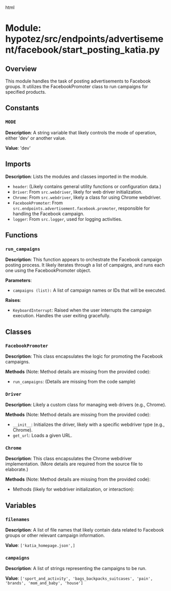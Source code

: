 html
<h1>Module: hypotez/src/endpoints/advertisement/facebook/start_posting_katia.py</h1>

<h2>Overview</h2>
<p>This module handles the task of posting advertisements to Facebook groups.  It utilizes the FacebookPromoter class to run campaigns for specified products.</p>

<h2>Constants</h2>

<h3><code>MODE</code></h3>

<p><strong>Description</strong>: A string variable that likely controls the mode of operation, either 'dev' or another value.</p>
<p><strong>Value</strong>: 'dev'</p>

<h2>Imports</h2>

<p><strong>Description</strong>: Lists the modules and classes imported in the module.</p>
<ul>
<li><code>header</code>:  (Likely contains general utility functions or configuration data.)</li>
<li><code>Driver</code>: From <code>src.webdriver</code>, likely for web driver initialization.</li>
<li><code>Chrome</code>: From <code>src.webdriver</code>, likely a class for using Chrome webdriver.</li>
<li><code>FacebookPromoter</code>: From <code>src.endpoints.advertisement.facebook.promoter</code>, responsible for handling the Facebook campaign.</li>
<li><code>logger</code>: From <code>src.logger</code>, used for logging activities.</li>
</ul>


<h2>Functions</h2>


<h3><code><p>run_campaigns</p></code></h3>
<p><strong>Description</strong>: This function appears to orchestrate the Facebook campaign posting process. It likely iterates through a list of campaigns, and runs each one using the FacebookPromoter object.
</p>
<p><strong>Parameters</strong>:</p>
<ul>
<li><code>campaigns (list):</code> A list of campaign names or IDs that will be executed.</li>
</ul>

<p><strong>Raises</strong>:</p>
<ul>
<li><code>KeyboardInterrupt</code>:  Raised when the user interrupts the campaign execution.  Handles the user exiting gracefully.</li>
</ul>




<h2>Classes</h2>


<h3><code>FacebookPromoter</code></h3>

<p><strong>Description</strong>: This class encapsulates the logic for promoting the Facebook campaigns.</p>

<p><strong>Methods</strong> (Note:  Method details are missing from the provided code):</p>
<ul>
  <li><code>run_campaigns</code>: (Details are missing from the code sample)</li>

</ul>



<h3><code>Driver</code></h3>
<p><strong>Description</strong>: Likely a custom class for managing web drivers (e.g., Chrome).</p>
<p><strong>Methods</strong> (Note: Method details are missing from the provided code):</p>
<ul>
  <li><code>__init__</code>:  Initializes the driver, likely with a specific webdriver type (e.g., Chrome).</li>
  <li><code>get_url</code>:  Loads a given URL. </li>


</ul>

<h3><code>Chrome</code></h3>

<p><strong>Description</strong>: This class encapsulates the Chrome webdriver implementation.  (More details are required from the source file to elaborate.)</p>

<p><strong>Methods</strong> (Note: Method details are missing from the provided code):</p>
<ul>
<li>Methods (likely for webdriver initialization, or interaction):</li>
</ul>


<h2>Variables</h2>

<h3><code>filenames</code></h3>
<p><strong>Description</strong>: A list of file names that likely contain data related to Facebook groups or other relevant campaign information.</p>
<p><strong>Value</strong>: <code>['katia_homepage.json',]</code></p>

<h3><code>campaigns</code></h3>
<p><strong>Description</strong>:  A list of strings representing the campaigns to be run. </p>
<p><strong>Value</strong>: <code>['sport_and_activity', 'bags_backpacks_suitcases', 'pain', 'brands', 'mom_and_baby', 'house']</code></p>